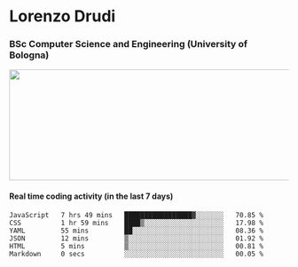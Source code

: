# Lorenzo Drudi
### BSc Computer Science and Engineering (University of Bologna)

<img src="https://github-readme-stats.vercel.app/api?username=LorenzoDrudi&count_private=true&show_icons=true&theme=gruvbox" height=200px width=550px>

<!---Use wakatime plugins to track the coding time--->
#### Real time coding activity (in the last 7 days)
<!--START_SECTION:waka-->

```text
JavaScript   7 hrs 49 mins   █████████████████▓░░░░░░░   70.85 %
CSS          1 hr 59 mins    ████▒░░░░░░░░░░░░░░░░░░░░   17.98 %
YAML         55 mins         ██░░░░░░░░░░░░░░░░░░░░░░░   08.36 %
JSON         12 mins         ▒░░░░░░░░░░░░░░░░░░░░░░░░   01.92 %
HTML         5 mins          ▒░░░░░░░░░░░░░░░░░░░░░░░░   00.81 %
Markdown     0 secs          ░░░░░░░░░░░░░░░░░░░░░░░░░   00.05 %
```

<!--END_SECTION:waka-->
